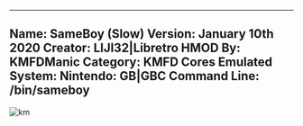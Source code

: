 -----------------------
Name: SameBoy (Slow)
Version: January 10th 2020
Creator: LIJI32|Libretro
HMOD By: KMFDManic
Category: KMFD Cores
Emulated System: Nintendo: GB|GBC
Command Line: /bin/sameboy
-----------------------
![km](https://i.imgur.com/xX1CXsA.png)
